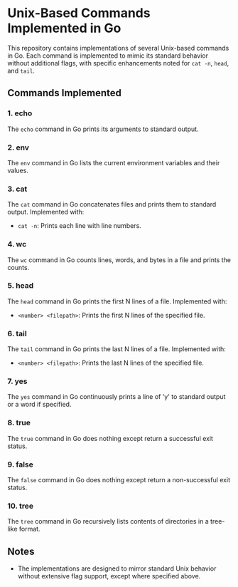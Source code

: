 # Unix-Based Commands Implemented in Go

This repository contains implementations of several Unix-based commands in Go. Each command is implemented to mimic its standard behavior without additional flags, with specific enhancements noted for `cat -n`, `head`, and `tail`.

## Commands Implemented

### 1. echo

The `echo` command in Go prints its arguments to standard output.

### 2. env

The `env` command in Go lists the current environment variables and their values.

### 3. cat

The `cat` command in Go concatenates files and prints them to standard output. Implemented with:
- `cat -n`: Prints each line with line numbers.

### 4. wc

The `wc` command in Go counts lines, words, and bytes in a file and prints the counts.

### 5. head

The `head` command in Go prints the first N lines of a file. Implemented with:
- `<number> <filepath>`: Prints the first N lines of the specified file.

### 6. tail

The `tail` command in Go prints the last N lines of a file. Implemented with:
- `<number> <filepath>`: Prints the last N lines of the specified file.

### 7. yes

The `yes` command in Go continuously prints a line of 'y' to standard output or a word if specified.

### 8. true

The `true` command in Go does nothing except return a successful exit status.

### 9. false

The `false` command in Go does nothing except return a non-successful exit status.

### 10. tree

The `tree` command in Go recursively lists contents of directories in a tree-like format.

## Notes
- The implementations are designed to mirror standard Unix behavior without extensive flag support, except where specified above.
